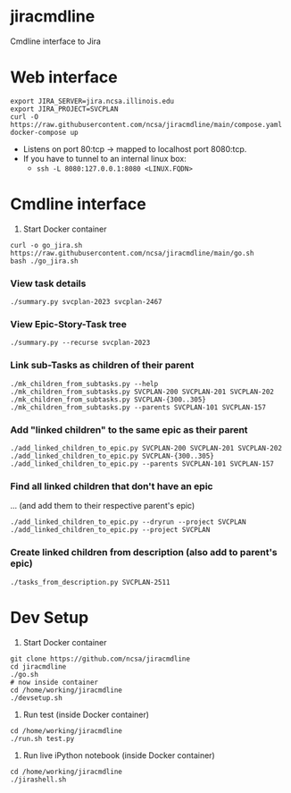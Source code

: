 # jiracmdline
Cmdline interface to Jira


# Web interface
```
export JIRA_SERVER=jira.ncsa.illinois.edu
export JIRA_PROJECT=SVCPLAN
curl -O https://raw.githubusercontent.com/ncsa/jiracmdline/main/compose.yaml
docker-compose up
```
* Listens on port 80:tcp -> mapped to localhost port 8080:tcp.
* If you have to tunnel to an internal linux box:
  * `ssh -L 8080:127.0.0.1:8080 <LINUX.FQDN>`

# Cmdline interface
1. Start Docker container
```
curl -o go_jira.sh https://raw.githubusercontent.com/ncsa/jiracmdline/main/go.sh
bash ./go_jira.sh
```

### View task details
```
./summary.py svcplan-2023 svcplan-2467
```

### View Epic-Story-Task tree
```
./summary.py --recurse svcplan-2023
```

### Link sub-Tasks as children of their parent
```
./mk_children_from_subtasks.py --help
./mk_children_from_subtasks.py SVCPLAN-200 SVCPLAN-201 SVCPLAN-202
./mk_children_from_subtasks.py SVCPLAN-{300..305}
./mk_children_from_subtasks.py --parents SVCPLAN-101 SVCPLAN-157
```

### Add "linked children" to the same epic as their parent
```
./add_linked_children_to_epic.py SVCPLAN-200 SVCPLAN-201 SVCPLAN-202
./add_linked_children_to_epic.py SVCPLAN-{300..305}
./add_linked_children_to_epic.py --parents SVCPLAN-101 SVCPLAN-157
```

### Find all linked children that don't have an epic
... (and add them to their respective parent's epic)
```
./add_linked_children_to_epic.py --dryrun --project SVCPLAN
./add_linked_children_to_epic.py --project SVCPLAN
```

### Create linked children from description (also add to parent's epic)
```
./tasks_from_description.py SVCPLAN-2511
```

# Dev Setup
1. Start Docker container
```
git clone https://github.com/ncsa/jiracmdline
cd jiracmdline
./go.sh
# now inside container
cd /home/working/jiracmdline
./devsetup.sh
```
1. Run test (inside Docker container)
```
cd /home/working/jiracmdline
./run.sh test.py
```
1. Run live iPython notebook (inside Docker container)
```
cd /home/working/jiracmdline
./jirashell.sh
```

